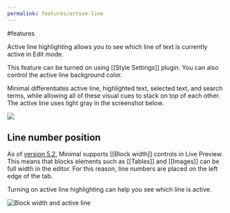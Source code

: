 ```yaml
---
permalink: features/active-line
---
```

#features 

Active line highlighting allows you to see which line of text is currently active in Edit mode.

This feature can be turned on using [[Style Settings]] plugin. You can also control the active line background color.

Minimal differentiates active line, highlighted text, selected text, and search terms, while allowing all of these visual cues to stack on top of each other. The active line uses light gray in the screenshot below.

![](https://user-images.githubusercontent.com/10565871/167271049-f773048d-6d19-4605-a2db-b8784fe7e868.png)

## Line number position

As of [version 5.2](https://github.com/kepano/obsidian-minimal/releases/tag/5.2.0), Minimal supports [[Block width]] controls in Live Preview. This means that blocks elements such as [[Tables]] and [[Images]] can be full width in the editor. For this reason, line numbers are placed on the left edge of the tab. 

Turning on active line highlighting can help you see which line is active. 

![Block width and active line](https://user-images.githubusercontent.com/10565871/167271388-f455e2ca-1bed-42d6-90bf-10e5a97ac0c8.gif)